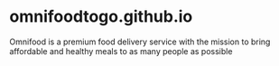 # omnifoodtogo.github.io
Omnifood is a premium food delivery service with the mission to bring affordable and healthy meals to as many people as possible
